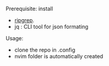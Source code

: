 Prerequisite: install 
- [ripgrep](https://github.com/BurntSushi/ripgrep).
- jq : CLI tool for json formating 

Usage:
- clone the repo in .config
- nvim folder is automatically created
